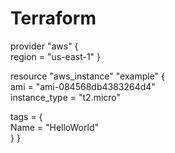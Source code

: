 # Terraform
provider "aws" {  
  region = "us-east-1"
} 

resource "aws_instance" "example" {  
    ami           = "ami-084568db4383264d4"  
    instance_type = "t2.micro"    

tags = {    
Name = "HelloWorld"   
}
}
